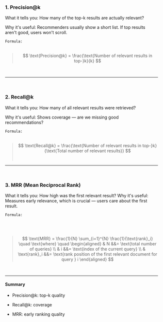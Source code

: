 ### 1. Precision@k

What it tells you: How many of the top-k results are actually relevant?

Why it's useful: Recommenders usually show a short list. If top results aren't good, users won't scroll.

`Formula:`
<br>
<br>


> $$
\text{Precision@k} = \frac{\text{Number of relevant results in top-}k}{k}
$$

<br>

---
​
### 2. Recall@k

What it tells you: How many of all relevant results were retrieved?

Why it's useful: Shows coverage — are we missing good recommendations?

`Formula:`
<br>
<br>


> $$
\text{Recall@k} = \frac{\text{Number of relevant results in top-}k}{\text{Total number of relevant results}}
$$
​
 
---

<br>

### 3. MRR (Mean Reciprocal Rank)

What it tells you: How high was the first relevant result?
Why it's useful: Measures early relevance, which is crucial — users care about the first result.


`Formula:`

<br>
<br>

>$$
\text{MRR} = \frac{1}{N} \sum_{i=1}^{N} \frac{1}{\text{rank}_i}
\quad \text{where} \quad
\begin{aligned}
& N &&= \text{total number of queries} \\
& i &&= \text{index of the current query} \\
& \text{rank}_i &&= \text{rank position of the first relevant document for query } i
\end{aligned}
$$

<br>

---


#### Summary



- Precision@k: top-k quality

- Recall@k: coverage

- MRR: early ranking quality

 
